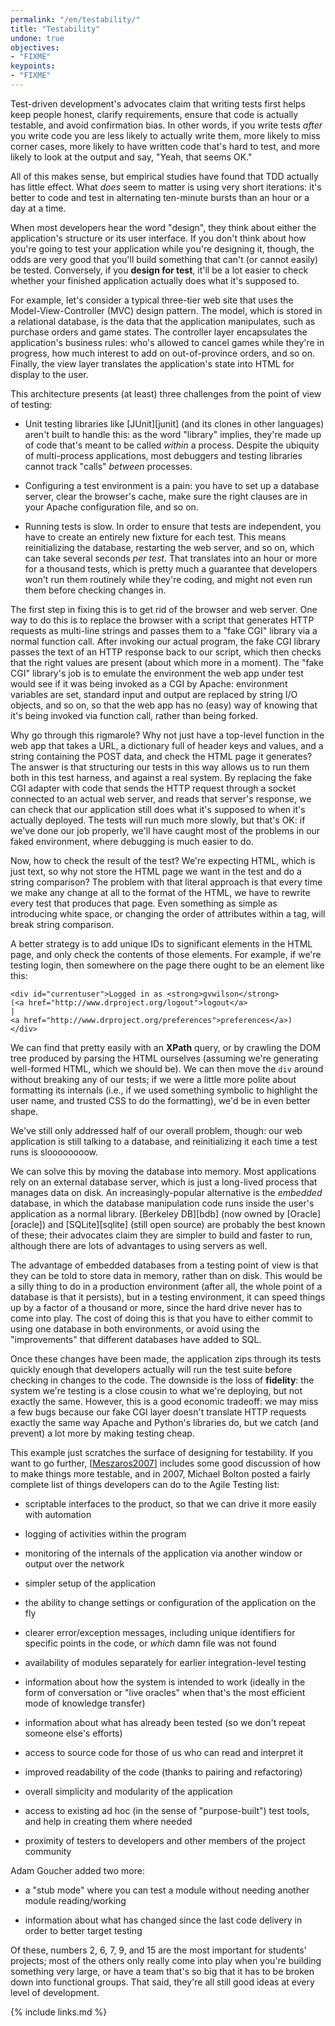 ```yaml
---
permalink: "/en/testability/"
title: "Testability"
undone: true
objectives:
- "FIXME"
keypoints:
- "FIXME"
---
```


Test-driven development's advocates claim that writing tests first helps keep people honest,
clarify requirements,
ensure that code is actually testable,
and avoid confirmation bias.
In other words,
if you write tests *after* you write code you are less likely to actually write them,
more likely to miss corner cases,
more likely to have written code that's hard to test,
and more likely to look at the output and say, "Yeah, that seems OK."

All of this makes sense,
but empirical studies have found that TDD actually has little effect.
What *does* seem to matter is using very short iterations:
it's better to code and test in alternating ten-minute bursts
than an hour or a day at a time.

When most developers hear the word "design", they think about either
the application's structure or its user interface.  If you don't think
about how you're going to test your application while you're designing
it, though, the odds are very good that you'll build something that
can't (or cannot easily) be tested.  Conversely, if you
**design for test**, it'll be a lot easier to check whether your
finished application actually does what it's supposed to.

For example, let's consider a typical three-tier web site that uses
the Model-View-Controller (MVC) design pattern.  The model, which is
stored in a relational database, is the data that the application
manipulates, such as purchase orders and game states.  The controller
layer encapsulates the application's business rules: who's allowed to
cancel games while they're in progress, how much interest to add on
out-of-province orders, and so on.  Finally, the view layer translates
the application's state into HTML for display to the user.

This architecture presents (at least) three challenges from the point
of view of testing:

- Unit testing libraries like [JUnit][junit] (and its clones in other
  languages) aren't built to handle this: as the word "library"
  implies, they're made up of code that's meant to be called *within*
  a process.  Despite the ubiquity of multi-process applications, most
  debuggers and testing libraries cannot track "calls" *between*
  processes.

- Configuring a test environment is a pain: you have to set up a
  database server, clear the browser's cache, make sure the right
  clauses are in your Apache configuration file, and so on.

- Running tests is slow. In order to ensure that tests are
  independent, you have to create an entirely new fixture for each
  test.  This means reinitializing the database, restarting the web
  server, and so on, which can take several seconds *per test*. That
  translates into an hour or more for a thousand tests, which is
  pretty much a guarantee that developers won't run them routinely
  while they're coding, and might not even run them before checking
  changes in.

The first step in fixing this is to get rid of the browser and web
server. One way to do this is to replace the browser with a script
that generates HTTP requests as multi-line strings and passes them to
a "fake CGI" library via a normal function call.  After invoking our
actual program, the fake CGI library passes the text of an HTTP
response back to our script, which then checks that the right values
are present (about which more in a moment). The "fake CGI" library's
job is to emulate the environment the web app under test would see if
it was being invoked as a CGI by Apache: environment variables are
set, standard input and output are replaced by string I/O objects, and
so on, so that the web app has no (easy) way of knowing that it's
being invoked via function call, rather than being forked.

Why go through this rigmarole? Why not just have a top-level function
in the web app that takes a URL, a dictionary full of header keys and
values, and a string containing the POST data, and check the HTML page
it generates? The answer is that structuring our tests in this way
allows us to run them both in this test harness, and against a real
system. By replacing the fake CGI adapter with code that sends the
HTTP request through a socket connected to an actual web server, and
reads that server's response, we can check that our application still
does what it's supposed to when it's actually deployed. The tests will
run much more slowly, but that's OK: if we've done our job properly,
we'll have caught most of the problems in our faked environment, where
debugging is much easier to do.

Now, how to check the result of the test? We're expecting HTML, which
is just text, so why not store the HTML page we want in the test and
do a string comparison? The problem with that literal approach is that
every time we make any change at all to the format of the HTML, we
have to rewrite every test that produces that page.  Even something as
simple as introducing white space, or changing the order of attributes
within a tag, will break string comparison.

A better strategy is to add unique IDs to significant elements in the
HTML page, and only check the contents of those elements. For example,
if we're testing login, then somewhere on the page there ought to be
an element like this:

```
<div id="currentuser">Logged in as <strong>gvwilson</strong>
(<a href="http://www.drproject.org/logout">logout</a>
|
<a href="http://www.drproject.org/preferences">preferences</a>)
</div>
```

We can find that pretty easily with an **XPath** query, or by crawling
the DOM tree produced by parsing the HTML ourselves (assuming we're
generating well-formed HTML, which we should be).  We can then move
the `div` around without breaking any of our tests; if we were a
little more polite about formatting its internals (i.e., if we used
something symbolic to highlight the user name, and trusted CSS to do
the formatting), we'd be in even better shape.

We've still only addressed half of our overall problem, though: our
web application is still talking to a database, and reinitializing it
each time a test runs is sloooooooow.

We can solve this by moving the database into memory.  Most
applications rely on an external database server, which is just a
long-lived process that manages data on disk. An increasingly-popular
alternative is the *embedded* database, in which the database
manipulation code runs inside the user's application as a normal
library.  [Berkeley DB][bdb] (now owned by [Oracle][oracle]) and
[SQLite][sqlite] (still open source) are probably the best known of
these; their advocates claim they are simpler to build and faster to
run, although there are lots of advantages to using servers as well.

The advantage of embedded databases from a testing point of view is
that they can be told to store data in memory, rather than on
disk. This would be a silly thing to do in a production environment
(after all, the whole point of a database is that it persists), but in
a testing environment, it can speed things up by a factor of a
thousand or more, since the hard drive never has to come into
play. The cost of doing this is that you have to either commit to
using one database in both environments, or avoid using the
"improvements" that different databases have added to SQL.

Once these changes have been made, the application zips through its
tests quickly enough that developers actually will run the test suite
before checking in changes to the code. The downside is the loss of
**fidelity**: the system we're testing is a close cousin to what
we're deploying, but not exactly the same. However, this is a good
economic tradeoff: we may miss a few bugs because our fake CGI layer
doesn't translate HTTP requests exactly the same way Apache and
Python's libraries do, but we catch (and prevent) a lot more by making
testing cheap.

This example just scratches the surface of designing for testability.
If you want to go further, [[Meszaros2007](#meszaros2007)] includes
some good discussion of how to make things more testable, and in 2007,
Michael Bolton posted a fairly complete list of things developers can
do to the Agile Testing list:

- scriptable interfaces to the product, so that we can drive it more
  easily with automation

- logging of activities within the program

- monitoring of the internals of the application via another window or
  output over the network

- simpler setup of the application

- the ability to change settings or configuration of the application
  on the fly

- clearer error/exception messages, including unique identifiers for
  specific points in the code, or *which* damn file was not found

- availability of modules separately for earlier integration-level
  testing

- information about how the system is intended to work (ideally in the
  form of conversation or "live oracles" when that's the most
  efficient mode of knowledge transfer)

- information about what has already been tested (so we don't repeat
  someone else's efforts)

- access to source code for those of us who can read and interpret
  it

- improved readability of the code (thanks to pairing and
  refactoring)

- overall simplicity and modularity of the application

- access to existing ad hoc (in the sense of "purpose-built") test
  tools, and help in creating them where needed

- proximity of testers to developers and other members of the project
  community

Adam Goucher added two more:

- a "stub mode" where you can test a module without needing another
  module reading/working

- information about what has changed since the last code delivery in
  order to better target testing

Of these, numbers 2, 6, 7, 9, and 15 are the most important for
students' projects; most of the others only really come into play when
you're building something very large, or have a team that's so big
that it has to be broken down into functional groups.  That said,
they're all still good ideas at every level of development.

{% include links.md %}

